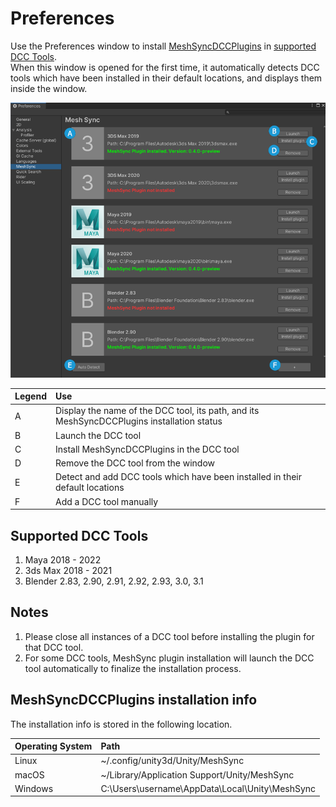 # Preferences

Use the Preferences window to install 
[MeshSyncDCCPlugins](https://docs.unity3d.com/Packages/com.unity.meshsync.dcc-plugins@latest)
in [supported DCC Tools](#supported-dcc-tools).  
When this window is opened for the first time, 
it automatically detects DCC tools which have been 
installed in their default locations, and 
displays them inside the window.

![Preferences](images/Preferences.png)

| Legend  | Use                                                                                       | 
| :---    | :---                                                                                      | 
| A       | Display the name of the DCC tool, its path, and its MeshSyncDCCPlugins installation status|   
| B       | Launch the DCC tool                                                                       |   
| C       | Install MeshSyncDCCPlugins in the DCC tool                                                |  
| D       | Remove the DCC tool from the window                                                       |   
| E       | Detect and add DCC tools which have been installed in their default locations             |  
| F       | Add a DCC tool manually                                                                   | 

## Supported DCC Tools

1. Maya 2018 - 2022
2. 3ds Max 2018 - 2021
3. Blender 2.83, 2.90, 2.91, 2.92, 2.93, 3.0, 3.1

## Notes

1. Please close all instances of a DCC tool before installing the plugin for that DCC tool.
2. For some DCC tools, MeshSync plugin installation will launch the DCC tool automatically 
   to finalize the installation process.

## MeshSyncDCCPlugins installation info

The installation info is stored in the following location.

| Operating System  | Path                                              | 
| :---              | :---                                              | 
| Linux             | ~/.config/unity3d/Unity/MeshSync                  |   
| macOS             | ~/Library/Application Support/Unity/MeshSync      |   
| Windows           | C:\Users\username\AppData\Local\Unity\MeshSync    |  


